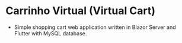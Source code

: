 # Carrinho Virtual (Virtual Cart)
* Simple shopping cart web application written in Blazor Server and Flutter with MySQL database. 